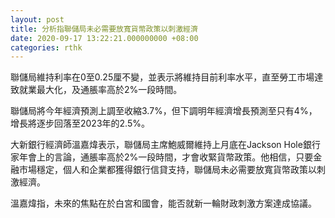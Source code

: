 ```yaml
---
layout: post
title: 分析指聯儲局未必需要放寬貨幣政策以刺激經濟
date: 2020-09-17 13:22:21.000000000 +08:00
categories: rthk
---
```


聯儲局維持利率在0至0.25厘不變，並表示將維持目前利率水平，直至勞工市場達致就業最大化，及通脹率高於2%一段時間。

聯儲局將今年經濟預測上調至收縮3.7%，但下調明年經濟增長預測至只有4%，增長將逐步回落至2023年的2.5%。

大新銀行經濟師溫嘉煒表示，聯儲局主席鮑威爾維持上月底在Jackson Hole銀行家年會上的言論，通脹率高於2%一段時間，才會收緊貨幣政策。他相信，只要金融市場穩定，個人和企業都獲得銀行信貸支持，聯儲局未必需要放寬貨幣政策以刺激經濟。

溫嘉煒指，未來的焦點在於白宮和國會，能否就新一輪財政刺激方案達成協議。
